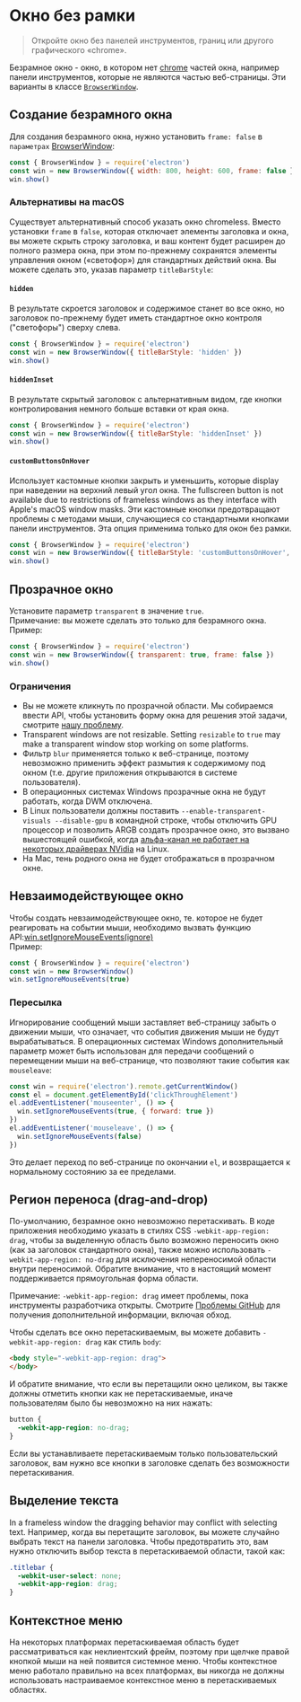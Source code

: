 # Окно без рамки

> Откройте окно без панелей инструментов, границ или другого графического «chrome».

Безрамное окно - окно, в котором нет [chrome](https://developer.mozilla.org/en-US/docs/Glossary/Chrome) частей окна, например панели инструментов, которые не являются частью веб-страницы. Эти варианты в классе [`BrowserWindow`](browser-window.md).

## Создание безрамного окна

Для создания безрамного окна, нужно установить `frame: false` в `параметрах` [BrowserWindow](browser-window.md):


```javascript
const { BrowserWindow } = require('electron')
const win = new BrowserWindow({ width: 800, height: 600, frame: false })
win.show()
```

### Альтернативы на macOS

Существует альтернативный способ указать окно chromeless. Вместо установки `frame` в `false`, которая отключает элементы заголовка и окна, вы можете скрыть строку заголовка, и ваш контент будет расширен до полного размера окна, при этом по-прежнему сохранятся элементы управления окном («светофор») для стандартных действий окна. Вы можете сделать это, указав параметр `titleBarStyle`:

#### `hidden`

В результате скроется заголовок и содержимое станет во все окно, но заголовок по-прежнему будет иметь стандартное окно контроля ("светофоры") сверху слева.

```javascript
const { BrowserWindow } = require('electron')
const win = new BrowserWindow({ titleBarStyle: 'hidden' })
win.show()
```

#### `hiddenInset`

В результате скрытый заголовок с альтернативным видом, где кнопки контролирования немного больше вставки от края окна.

```javascript
const { BrowserWindow } = require('electron')
const win = new BrowserWindow({ titleBarStyle: 'hiddenInset' })
win.show()
```

#### `customButtonsOnHover`

Использует кастомные кнопки закрыть и уменьшить, которые display при наведении на верхний левый угол окна. The fullscreen button is not available due to restrictions of frameless windows as they interface with Apple's macOS window masks. Эти кастомные кнопки предотвращают проблемы с методами мыши, случающиеся со стандартными кнопками панели инструментов. Эта опция применима только для окон без рамки.

```javascript
const { BrowserWindow } = require('electron')
const win = new BrowserWindow({ titleBarStyle: 'customButtonsOnHover', frame: false })
win.show()
```

## Прозрачное окно

Установите параметр `transparent` в значение `true`.<br>Примечание: вы можете сделать это только для безрамного окна.<br>Пример:

```javascript
const { BrowserWindow } = require('electron')
const win = new BrowserWindow({ transparent: true, frame: false })
win.show()
```

### Ограничения

* Вы не можете кликнуть по прозрачной области. Мы собираемся ввести API, чтобы установить форму окна для решения этой задачи, смотрите [нашу проблему](https://github.com/electron/electron/issues/1335).
* Transparent windows are not resizable. Setting `resizable` to `true` may make a transparent window stop working on some platforms.
* Фильтр `blur` применяется только к веб-странице, поэтому невозможно применить эффект размытия к содержимому под окном (т.е. другие приложения открываются в системе пользователя).
* В операционных системах Windows прозрачные окна не будут работать, когда DWM отключена.
* В Linux пользователи должны поставить `--enable-transparent-visuals --disable-gpu` в командной строке, чтобы отключить GPU процессор и позволить ARGB создать прозрачное окно, это вызвано вышестоящей ошибкой, когда [альфа-канал не работает на некоторых драйверах NVidia](https://code.google.com/p/chromium/issues/detail?id=369209) на Linux.
* На Mac, тень родного окна не будет отображаться в прозрачном окне.

## Невзаимодействующее окно

Чтобы создать невзаимодействующее окно, те. которое не будет реагировать на событии мыши, необходимо вызвать функцию API:[win.setIgnoreMouseEvents(ignore)][ignore-mouse-events]<br>Пример:

```javascript
const { BrowserWindow } = require('electron')
const win = new BrowserWindow()
win.setIgnoreMouseEvents(true)
```

### Пересылка

Игнорирование сообщений мыши заставляет веб-страницу забыть о движении мыши, что означает, что события движения мыши не будут вырабатываться. В операционных системах Windows дополнительный параметр может быть использован для передачи сообщений о перемещении мыши на веб-странице, что позволяют такие события как `mouseleave`:

```javascript
const win = require('electron').remote.getCurrentWindow()
const el = document.getElementById('clickThroughElement')
el.addEventListener('mouseenter', () => {
  win.setIgnoreMouseEvents(true, { forward: true })
})
el.addEventListener('mouseleave', () => {
  win.setIgnoreMouseEvents(false)
})
```

Это делает переход по веб-странице по окончании `el`, и возвращается к нормальному состоянию за ее пределами.

## Регион переноса (drag-and-drop)

По-умолчанию, безрамное окно невозможно перетаскивать. В коде приложения необходимо указать в стилях CSS `-webkit-app-region: drag`, чтобы за выделенную область было возможно переносить окно (как за заголовок стандартного окна), также можно использовать `-webkit-app-region: no-drag` для исключения непереносимой области внутри переносимой. Обратите внимание, что в настоящий момент поддерживается прямоугольная форма области.

Примечание: `-webkit-app-region: drag` имеет проблемы, пока инструменты разработчика открыты. Смотрите [Проблемы GitHub](https://github.com/electron/electron/issues/3647) для получения дополнительной информации, включая обход.

Чтобы сделать все окно перетаскиваемым, вы можете добавить `-webkit-app-region: drag` как стиль `body`:

```html
<body style="-webkit-app-region: drag">
</body>
```

И обратите внимание, что если вы перетащили окно целиком, вы также должны отметить кнопки как не перетаскиваемые, иначе пользователям было бы невозможно на них нажать:

```css
button {
  -webkit-app-region: no-drag;
}
```

Если вы устанавливаете перетаскиваемым только пользовательский заголовок, вам нужно все кнопки в заголовке сделать без возможности перетаскивания.

## Выделение текста

In a frameless window the dragging behavior may conflict with selecting text. Например, когда вы перетащите заголовок, вы можете случайно выбрать текст на панели заголовка. Чтобы предотвратить это, вам нужно отключить выбор текста в перетаскиваемой области, такой как:

```css
.titlebar {
  -webkit-user-select: none;
  -webkit-app-region: drag;
}
```

## Контекстное меню

На некоторых платформах перетаскиваемая область будет рассматриваться как неклиентский фрейм, поэтому при щелчке правой кнопкой мыши на ней появится системное меню. Чтобы контекстное меню работало правильно на всех платформах, вы никогда не должны использовать настраиваемое контекстное меню в перетаскиваемых областях.

[ignore-mouse-events]: browser-window.md#winsetignoremouseeventsignore-options

